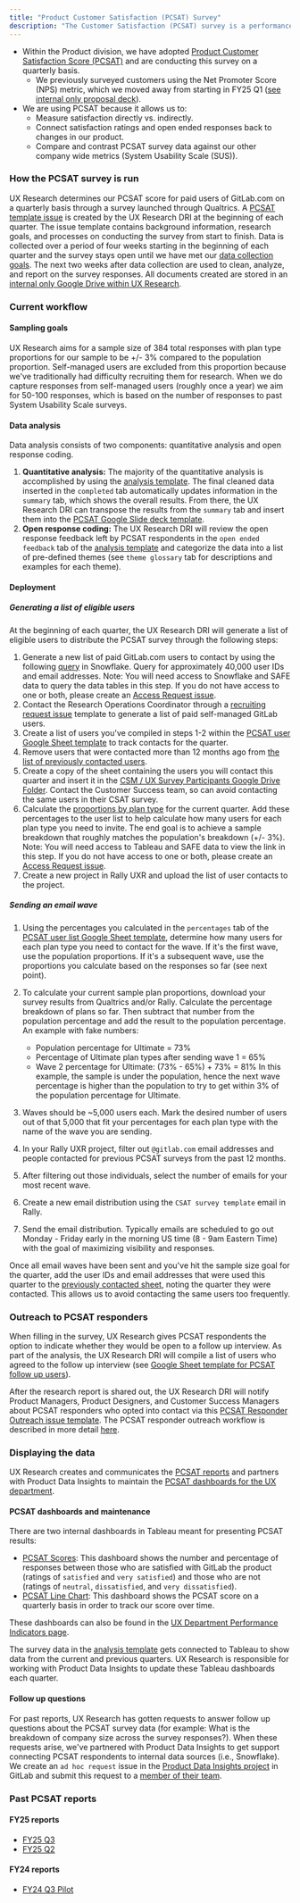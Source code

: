 ```yaml
---
title: "Product Customer Satisfaction (PCSAT) Survey"
description: "The Customer Satisfaction (PCSAT) survey is a performance indicator we use within the Product division to measure the customer satisfaction of our product."
---
```


* Within the Product division, we have adopted [Product Customer Satisfaction Score (PCSAT)](https://www.qualtrics.com/uk/experience-management/customer/what-is-csat/) and are conducting this survey on a quarterly basis.
  * We previously surveyed customers using the Net Promoter Score (NPS) metric, which we moved away from starting in FY25 Q1 ([see internal only proposal deck](https://docs.google.com/presentation/d/18FYO0UoUQi__7hPnD0uhVmeJrN16n23OISQnom0eRE8/edit?usp=sharing)).
* We are using PCSAT because it allows us to:
  * Measure satisfaction directly vs. indirectly.
  * Connect satisfaction ratings and open ended responses back to changes in our product.
  * Compare and contrast PCSAT survey data against our other company wide metrics (System Usability Scale (SUS)).

### How the PCSAT survey is run

UX Research determines our PCSAT score for paid users of GitLab.com on a quarterly basis through a survey launched through Qualtrics. A [PCSAT template issue](https://gitlab.com/gitlab-org/ux-research/-/blob/master/.gitlab/issue_templates/PCSAT%20Survey%20(UX%20Research%20only).md?ref_type=heads) is created by the UX Research DRI at the beginning of each quarter. The issue template contains background information, research goals, and processes on conducting the survey from start to finish. Data is collected over a period of four weeks starting in the beginning of each quarter and the survey stays open until we have met our [data collection goals](/handbook/product/ux/performance-indicators/csat/#sampling-goals). The next two weeks after data collection are used to clean, analyze, and report on the survey responses. All documents created are stored in an [internal only Google Drive within UX Research](https://drive.google.com/drive/u/0/folders/1ia-SJujFRWgOpnBGUdLE6gAWE8ldf0DM).

### Current workflow

#### Sampling goals

UX Research aims for a sample size of 384 total responses with plan type proportions for our sample to be +/- 3% compared to the population proportion. Self-managed users are excluded from this proportion because we've traditionally had difficulty recruiting them for research. When we do capture responses from self-managed users (roughly once a year) we aim for 50-100 responses, which is based on the number of responses to past System Usability Scale surveys.

#### Data analysis

Data analysis consists of two components: quantitative analysis and open response coding.

1. **Quantitative analysis:** The majority of the quantitative analysis is accomplished by using the [analysis template](https://docs.google.com/spreadsheets/d/1Klb9RO83F7EiB6TojIxvr-qEqyXjr36P7LJ-S4b0924/edit?usp=sharing). The final cleaned data inserted in the `completed` tab automatically updates information in the `summary` tab, which shows the overall results. From there, the UX Research DRI can transpose the results from the `summary` tab and insert them into the [PCSAT Google Slide deck template](https://docs.google.com/presentation/d/1HZybf-BPssjsI0ppen5ehdGSJ5vOqr1Socjg2g0jErs/edit?usp=sharing).
2. **Open response coding:** The UX Research DRI will review the open response feedback left by PCSAT respondents in the `open ended feedback` tab of the [analysis template](https://docs.google.com/spreadsheets/d/1Klb9RO83F7EiB6TojIxvr-qEqyXjr36P7LJ-S4b0924/edit?usp=sharing) and categorize the data into a list of pre-defined themes (see `theme glossary` tab for descriptions and examples for each theme).

#### Deployment

##### Generating a list of eligible users

At the beginning of each quarter, the UX Research DRI will generate a list of eligible users to distribute the PCSAT survey through the following steps:

1. Generate a new list of paid GitLab.com users to contact by using the following [query](https://docs.google.com/document/d/1XSABfApXJY_VHm7Q9j4V64xsMNkSorb5SWcLn-b4Tfk/edit?usp=sharing) in Snowflake. Query for approximately 40,000 user IDs and email addresses. Note: You will need access to Snowflake and SAFE data to query the data tables in this step. If you do not have access to one or both, please create an [Access Request issue](/handbook/it/end-user-services/onboarding-access-requests/access-requests/#individual-or-bulk-access-request).
2. Contact the Research Operations Coordinator through a [recruiting request issue](https://gitlab.com/gitlab-org/ux-research/-/blob/master/.gitlab/issue_templates/Recruiting%20request.md?ref_type=heads) template to generate a list of paid self-managed GitLab users.
3. Create a list of users you've compiled in steps 1-2 within the [PCSAT user Google Sheet template](https://docs.google.com/spreadsheets/d/1y9cedI2uoHNaoZ1IgXkH7CB0fecvlg-RGsJp_mihpEI/edit#gid=0) to track contacts for the quarter.
4. Remove users that were contacted more than 12 months ago from [the list of previously contacted users](https://docs.google.com/spreadsheets/d/1Q9xOh5L9QJGdW9tq89rcADvo5jozRxdo7KiO2z0HLAU/edit#gid=0).
5. Create a copy of the sheet containing the users you will contact this quarter and insert it in the [CSM / UX Survey Participants Google Drive Folder](https://drive.google.com/drive/folders/1ecM1ptkaNfNA0Im9wHulcl64QrCBOybQ). Contact the Customer Success team, so can avoid contacting the same users in their CSAT survey.
6. Calculate the [proportions by plan type](https://10az.online.tableau.com/#/site/gitlab/views/DraftTDLicensedUsersbyProductRatePlanName/TDLicensedUsersbyProductRatePlanName?:iid=1) for the current quarter. Add these percentages to the user list to help calculate how many users for each plan type you need to invite. The end goal is to achieve a sample breakdown that roughly matches the population's breakdown (+/- 3%). Note: You will need access to Tableau and SAFE data to view the link in this step. If you do not have access to one or both, please create an [Access Request issue](/handbook/it/end-user-services/onboarding-access-requests/access-requests/#individual-or-bulk-access-request).
7. Create a new project in Rally UXR and upload the list of user contacts to the project.

##### Sending an email wave

1. Using the percentages you calculated in the `percentages` tab of the [PCSAT user list Google Sheet template](https://docs.google.com/spreadsheets/d/1y9cedI2uoHNaoZ1IgXkH7CB0fecvlg-RGsJp_mihpEI/edit#gid=776912528), determine how many users for each plan type you need to contact for the wave. If it's the first wave, use the population proportions. If it's a subsequent wave, use the proportions you calculate based on the responses so far (see next point).
2. To calculate your current sample plan proportions, download your survey results from Qualtrics and/or Rally. Calculate the percentage breakdown of plans so far. Then subtract that number from the population percentage and add the result to the population percentage.
An example with fake numbers:

    * Population percentage for Ultimate = 73%
    * Percentage of Ultimate plan types after sending wave 1 = 65%
    * Wave 2 percentage for Ultimate: (73% - 65%) + 73% = 81%
    In this example, the sample is under the population, hence the next wave percentage is higher than the population to try to get within 3% of the population percentage for Ultimate.

3. Waves should be ~5,000 users each. Mark the desired number of users out of that 5,000 that fit your percentages for each plan type with the name of the wave you are sending.
4. In your Rally UXR project, filter out `@gitlab.com` email addresses and people contacted for previous PCSAT surveys from the past 12 months.
5. After filtering out those individuals, select the number of emails for your most recent wave.
6. Create a new email distribution using the `CSAT survey template` email in Rally.
7. Send the email distribution. Typically emails are scheduled to go out Monday - Friday early in the morning US time (8 - 9am Eastern Time) with the goal of maximizing visibility and responses.

Once all email waves have been sent and you've hit the sample size goal for the quarter, add the user IDs and email addresses that were used this quarter to the [previously contacted sheet](https://docs.google.com/spreadsheets/d/1Q9xOh5L9QJGdW9tq89rcADvo5jozRxdo7KiO2z0HLAU/edit#gid=0), noting the quarter they were contacted. This allows us to avoid contacting the same users too frequently.

### Outreach to PCSAT responders

When filling in the survey, UX Research gives PCSAT respondents the option to indicate whether they would be open to a follow up interview. As part of the analysis, the UX Research DRI will compile a list of users who agreed to the follow up interview (see [Google Sheet template for PCSAT follow up users](https://docs.google.com/spreadsheets/d/1425a6pwfjTKjTpiNKPGYzvwzEHUgm5L3JorFv8cE2wk/edit?usp=sharing)).

After the research report is shared out, the UX Research DRI will notify Product Managers, Product Designers, and Customer Success Managers about PCSAT responders who opted into contact via this [PCSAT Responder Outreach issue template](https://gitlab.com/gitlab-org/ux-research/-/blob/master/.gitlab/issue_templates/PCSAT%20Responder%20Outreach%20(UX%20Research%20only).md?ref_type=heads). The PCSAT responder outreach workflow is described in more detail [here](/handbook/product/product-processes/#pcsat-responder-outreach).

### Displaying the data

UX Research creates and communicates the [PCSAT reports](/handbook/product/ux/performance-indicators/csat/#past-pcsat-reports) and partners with Product Data Insights to maintain the [PCSAT dashboards for the UX department](/handbook/product/ux/performance-indicators/#product-customer-satisfaction-pcsat-score).

#### PCSAT dashboards and maintenance

There are two internal dashboards in Tableau meant for presenting PCSAT results:

* [PCSAT Scores](https://10az.online.tableau.com/#/site/gitlab/views/DRAFT-UXKPIs/WIPDRAFTCSATScores?:iid=7): This dashboard shows the number and percentage of responses between those who are satisfied with GitLab the product (ratings of `satisfied` and `very satisfied`) and those who are not (ratings of `neutral`, `dissatisfied`, and `very dissatisfied`).
* [PCSAT Line Chart](https://10az.online.tableau.com/#/site/gitlab/views/DRAFT-UXKPIs/WIPDRAFTCSATLineChart?:iid=7): This dashboard shows the PCSAT score on a quarterly basis in order to track our score over time.

These dashboards can also be found in the [UX Department Performance Indicators page](/handbook/product/ux/performance-indicators/#product-customer-satisfaction-pcsat-score).

The survey data in the [analysis template](https://docs.google.com/spreadsheets/d/1Klb9RO83F7EiB6TojIxvr-qEqyXjr36P7LJ-S4b0924/edit?usp=sharing) gets connected to Tableau to show data from the current and previous quarters. UX Research is responsible for working with Product Data Insights to update these Tableau dashboards each quarter.

#### Follow up questions

For past reports, UX Research has gotten requests to answer follow up questions about the PCSAT survey data (for example: What is the breakdown of company size across the survey responses?). When these requests arise, we've partnered with Product Data Insights to get support connecting PCSAT respondents to internal data sources (i.e., Snowflake). We create an `ad hoc request` issue in the [Product Data Insights project](https://gitlab.com/gitlab-data/product-analytics) in GitLab and submit this request to a [member of their team](/handbook/product/groups/product-analysis/#team-members).

### Past PCSAT reports

#### FY25 reports

* [FY25 Q3](https://docs.google.com/presentation/d/1zLtH5lc3GNx8dtzn8Q4y-fwXWyrccbdd0J263BEKkAE/edit?usp=sharing)
* [FY25 Q2](https://docs.google.com/presentation/d/1Oy8uM-1tD7wOfzrdieJrC9tHB2S6LuLijbDyE3zBmVE/edit?usp=sharing)

#### FY24 reports

* [FY24 Q3 Pilot](https://docs.google.com/presentation/d/1Y31vrGL9DUY_3K5OYXwtpDqVY3l_9I9M3X1v2jsYCRk/edit?usp=sharing)

